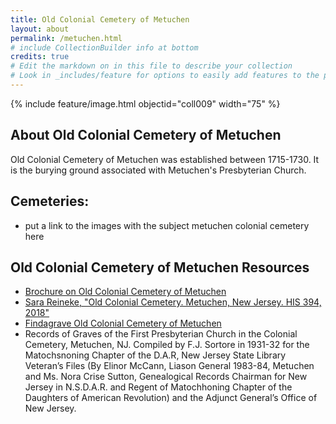 ```yaml
---
title: Old Colonial Cemetery of Metuchen
layout: about
permalink: /metuchen.html
# include CollectionBuilder info at bottom
credits: true
# Edit the markdown on in this file to describe your collection
# Look in _includes/feature for options to easily add features to the page
---
```


{% include feature/image.html objectid="coll009" width="75" %}

## About Old Colonial Cemetery of Metuchen
Old Colonial Cemetery of Metuchen was established between 1715-1730. It is the burying ground associated with Metuchen's Presbyterian Church.  

## Cemeteries:
- put a link to the images with the subject metuchen colonial cemetery here

## Old Colonial Cemetery of Metuchen Resources
- [Brochure on Old Colonial Cemetery of Metuchen](http://www.metuchen-edisonhistsoc.org/resources/000+-+Cemetery+Guide+-+September+2019.pdf)
- [Sara Reineke, "Old Colonial Cemetery. Metuchen, New Jersey. HIS 394, 2018"](http://www.metuchen-edisonhistsoc.org/resources/Sara+Reineke+HIS+394+Final+Paper++with+stone+on+front.pdf)
- [Findagrave Old Colonial Cemetery of Metuchen](https://www.findagrave.com/cemetery/2215246/old-colonial-cemetery-of-metuchen)
- Records of Graves of the First Presbyterian Church in the Colonial Cemetery, Metuchen, NJ. Compiled by F.J. Sortore in 1931-32 for the Matochsnoning Chapter of the D.A.R, New Jersey State Library Veteran’s Files (By Elinor McCann, Liason General 1983-84, Metuchen and Ms. Nora Crise Sutton, Genealogical Records Chairman for New Jersey in N.S.D.A.R. and Regent of Matochhoning Chapter of the Daughters of American Revolution) and the Adjunct General’s Office of New Jersey.
